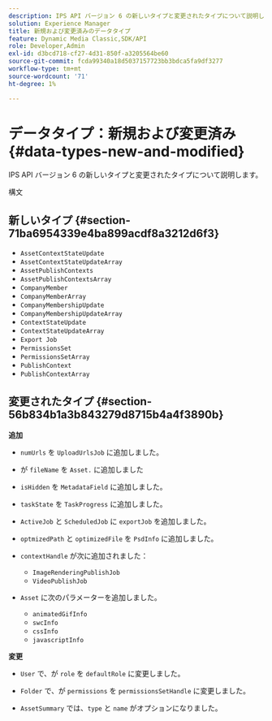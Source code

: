 ```yaml
---
description: IPS API バージョン 6 の新しいタイプと変更されたタイプについて説明します。
solution: Experience Manager
title: 新規および変更済みのデータタイプ
feature: Dynamic Media Classic,SDK/API
role: Developer,Admin
exl-id: d3bcd718-cf27-4d31-850f-a3205564be60
source-git-commit: fcda99340a18d5037157723bb3bdca5fa9df3277
workflow-type: tm+mt
source-wordcount: '71'
ht-degree: 1%

---
```


# データタイプ：新規および変更済み{#data-types-new-and-modified}

IPS API バージョン 6 の新しいタイプと変更されたタイプについて説明します。

構文

## 新しいタイプ {#section-71ba6954339e4ba899acdf8a3212d6f3}

* `AssetContextStateUpdate`
* `AssetContextStateUpdateArray`
* `AssetPublishContexts`
* `AssetPublishContextsArray`
* `CompanyMember`
* `CompanyMemberArray`
* `CompanyMembershipUpdate`
* `CompanyMembershipUpdateArray`
* `ContextStateUpdate`
* `ContextStateUpdateArray`
* `Export Job`
* `PermissionsSet`
* `PermissionsSetArray`
* `PublishContext`
* `PublishContextArray`

## 変更されたタイプ {#section-56b834b1a3b843279d8715b4a4f3890b}

**追加**

* `numUrls` を `UploadUrlsJob` に追加しました。

* が `fileName` を `Asset.` に追加しました

* `isHidden` を `MetadataField` に追加しました。

* `taskState` を `TaskProgress` に追加しました。

* `ActiveJob` と `ScheduledJob` に `exportJob` を追加しました。

* `optmizedPath` と `optimizedFile` を `PsdInfo` に追加しました。

* `contextHandle` が次に追加されました：

   * `ImageRenderingPublishJob`
   * `VideoPublishJob`

* `Asset` に次のパラメーターを追加しました。

   * `animatedGifInfo`
   * `swcInfo`
   * `cssInfo`
   * `javascriptInfo`

**変更**

* `User` で、が `role` を `defaultRole` に変更しました。

* `Folder` で、が `permissions` を `permissionsSetHandle` に変更しました。

* `AssetSummary` では、`type` と `name` がオプションになりました。
